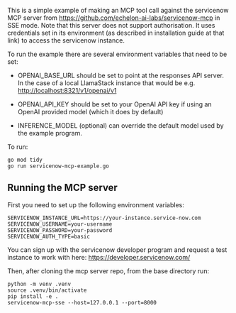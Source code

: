 This is a simple example of making an MCP tool call against the
servicenow MCP server from
https://github.com/echelon-ai-labs/servicenow-mcp in SSE mode. Note
that this server does not support authorisation. It uses credentials
set in its environment (as described in installation guide at that
link) to access the servicenow instance.

To run the example there are several environment variables
that need to be set:

* OPENAI_BASE_URL should be set to point at the responses API
  server. In the case of a local LlamaStack instance that would be
  e.g. <http://localhost:8321/v1/openai/v1>

* OPENAI_API_KEY should be set to your OpenAI API key if using an
  OpenAI provided model (which it does by default)

* INFERENCE_MODEL (optional) can override the default model used by
  the example program.

To run:

```
go mod tidy
go run servicenow-mcp-example.go
```

## Running the MCP server

First you need to set up the following environment variables:

```
SERVICENOW_INSTANCE_URL=https://your-instance.service-now.com
SERVICENOW_USERNAME=your-username
SERVICENOW_PASSWORD=your-password
SERVICENOW_AUTH_TYPE=basic
```

You can sign up with the servicenow developer program and request a
test instance to work with here: https://developer.servicenow.com/

Then, after cloning the mcp server repo, from the base directory run:

```
python -m venv .venv
source .venv/bin/activate
pip install -e .
servicenow-mcp-sse --host=127.0.0.1 --port=8000
```
